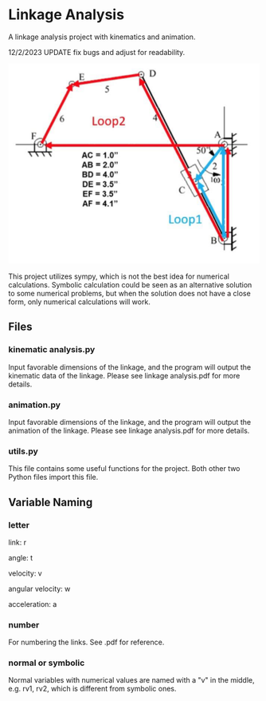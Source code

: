 # Linkage Analysis

A linkage analysis project with kinematics and animation.

12/2/2023 UPDATE fix bugs and adjust for readability.

![image](linkage.png)

This project utilizes sympy, which is not the best idea for numerical calculations. Symbolic calculation could be seen as an alternative solution to some numerical problems, but when the solution does not have a close form, only numerical calculations will work.

## Files

### kinematic analysis.py

Input favorable dimensions of the linkage, and the program will output the kinematic data of the linkage. Please see linkage analysis.pdf for more details.

### animation.py

Input favorable dimensions of the linkage, and the program will output the animation of the linkage. Please see linkage analysis.pdf for more details.

### utils.py

This file contains some useful functions for the project. Both other two Python files import this file.

## Variable Naming

### letter

link: r

angle: t

velocity: v

angular velocity: w

acceleration: a

### number

For numbering the links. See .pdf for reference.

### normal or symbolic
Normal variables with numerical values are named with a "v" in the middle, e.g. rv1, rv2, which is different from symbolic ones.
